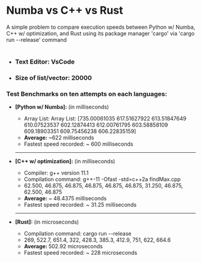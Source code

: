 # Numba vs C++ vs Rust
A simple problem to compare execution speeds between Python w/ Numba, C++ w/ optimization, and Rust using its package manager 'cargo' via 'cargo run --release' command <br><br>
<ul>
  <li><h3>Text Editor: VsCode</h3></li>
  <li><h3>Size of list/vector: 20000</h3></li>
</ul>
<p>
  <h3>Test Benchmarks on ten attempts on each languages:</h3>
  <ul>
  <li><strong>[Python w/ Numba]:</strong> (in milliseconds)</li>
  <ul>
    <li>Array List: Array List: [735.00061035 617.51627922 613.51847649 610.07523537 602.12874413
 612.00761795 603.58858109 609.18903351 609.75456238 606.22835159]</li>
    <li><strong>Average: </strong>~622 milliseconds</li>
    <li>Fastest speed recorded: ~ 600 milliseconds</li>
  </ul>
  <hr>
  <li><strong>[C++ w/ optimization]:</strong> (in milliseconds)</li>
  <ul>
    <li>Compiler: g++ version 11.1</li>
    <li>Compilation command: g++-11 -Ofast -std=c++2a findMax.cpp</li>
    <li>62.500, 46.875, 46.875, 46.875, 46.875, 46.875, 31.250, 46.875, 62.500, 46.875</li>
    <li><strong>Average: </strong>~ 48.4375 milliseconds</li>
    <li>Fastest speed recorded: ~ 31.25 milliseconds</li>
  </ul>
  <hr>
  <li><strong>[Rust]:</strong> (in microseconds)</li>
  <ul>
    <li>Compilation command: cargo run --release
    <li>269, 522.7, 651.4, 322, 428.3, 385.3, 412.9, 751, 622, 664.6</li>
    <li><strong>Average: </strong>502.92 microseconds</li>
    <li>Fastest speed recorded: ~ 228 microseconds</li>
  </ul>
  </ul>
</p>
